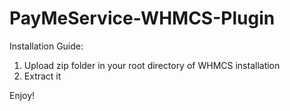 # PayMeService-WHMCS-Plugin

Installation Guide:

1. Upload zip folder in your root directory of WHMCS installation
2. Extract it


Enjoy!
